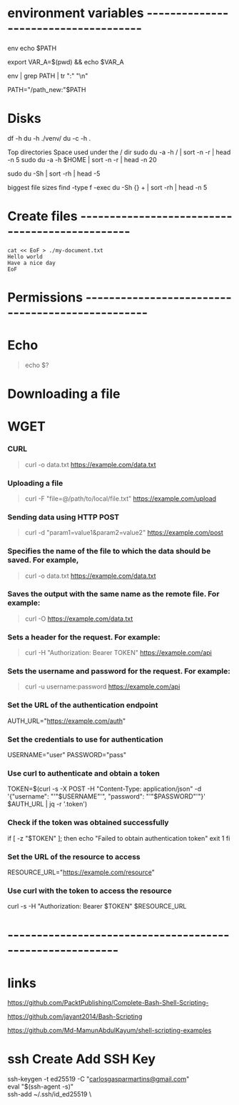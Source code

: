 

# environment variables -------------------------------------

env 
echo $PATH

export VAR_A=$(pwd) && echo $VAR_A

env | grep PATH | tr ":" "\n"

PATH="/path_new:"$PATH


# Disks
df -h 
du  -h ./venv/
du -c -h .

 Top directories Space used under the  / dir 
sudo du -a -h / | sort -n -r | head -n 5
sudo du -a -h $HOME | sort -n -r | head -n 20

sudo du -Sh | sort -rh | head -5

biggest file sizes 
find -type f -exec du -Sh {} + | sort -rh | head -n 5


# Create files -----------------------------------------------

```
cat << EoF > ./my-document.txt
Hello world
Have a nice day
EoF
```

# Permissions -------------------------------------------------


# Echo 
> echo $?



# Downloading a file

# WGET


### CURL 
> curl -o data.txt https://example.com/data.txt

### Uploading a file
> curl -F "file=@/path/to/local/file.txt" https://example.com/upload

### Sending data using HTTP POST
> curl -d "param1=value1&param2=value2" https://example.com/post

### Specifies the name of the file to which the data should be saved. For example, 
> curl -o data.txt https://example.com/data.txt 

### Saves the output with the same name as the remote file. For example:
> curl -O https://example.com/data.txt

### Sets a header for the request. For example:
> curl -H "Authorization: Bearer TOKEN" https://example.com/api

### Sets the username and password for the request. For example:
> curl -u username:password https://example.com/api 


### Set the URL of the authentication endpoint
AUTH_URL="https://example.com/auth"

### Set the credentials to use for authentication
USERNAME="user"
PASSWORD="pass"

### Use curl to authenticate and obtain a token
TOKEN=$(curl -s -X POST -H "Content-Type: application/json" -d '{"username": "'"$USERNAME"'", "password": "'"$PASSWORD"'"}' $AUTH_URL | jq -r '.token')

### Check if the token was obtained successfully
if [ -z "$TOKEN" ]; then
    echo "Failed to obtain authentication token"
    exit 1
fi

### Set the URL of the resource to access
RESOURCE_URL="https://example.com/resource"

### Use curl with the token to access the resource
curl -s -H "Authorization: Bearer $TOKEN" $RESOURCE_URL

#  ---------------------------------------------------------



# links 
https://github.com/PacktPublishing/Complete-Bash-Shell-Scripting-

https://github.com/jayant2014/Bash-Scripting

https://github.com/Md-MamunAbdulKayum/shell-scripting-examples


# ssh Create Add SSH Key 

ssh-keygen -t ed25519 -C "carlosgasparmartins@gmail.com" \
eval "$(ssh-agent -s)" \
ssh-add ~/.ssh/id_ed25519 \

